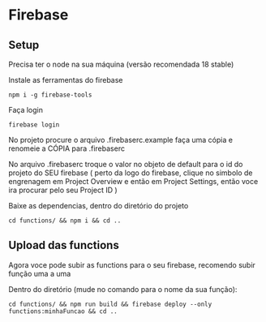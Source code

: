# Firebase
## Setup
Precisa ter o node na sua máquina (versão recomendada 18 stable)

Instale as ferramentas do firebase

    npm i -g firebase-tools

Faça login

    firebase login

No projeto procure o arquivo .firebaserc.example faça uma cópia e renomeie a CÓPIA para .firebaserc

No arquivo .firebaserc troque o valor no objeto de default para o id do projeto do SEU firebase (
    perto da logo do firebase, clique no simbolo de engrenagem em Project Overview e então em Project Settings, então voce ira procurar pelo seu Project ID 
)

Baixe as dependencias, dentro do diretório do projeto
    
    cd functions/ && npm i && cd ..

## Upload das functions
Agora voce pode subir as functions para o seu firebase, recomendo subir função uma a uma

Dentro do diretório (mude no comando para o nome da sua função):
    
    cd functions/ && npm run build && firebase deploy --only functions:minhaFuncao && cd ..
